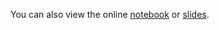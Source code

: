 You can also view the online [notebook](http://nbviewer.ipython.org/github/iit-cs429/main/blob/master/lectures/lec10/Expansion.ipynb) or [slides](https://rawgithub.com/iit-cs429/main/master/lectures/lec10/Expansion.slides.html).

